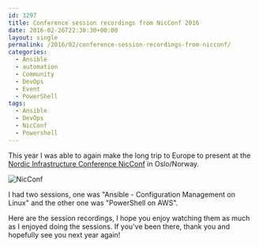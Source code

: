 ```yaml
---
id: 3297
title: Conference session recordings from NicConf 2016
date: 2016-02-26T22:30:30+00:00
layout: single
permalink: /2016/02/conference-session-recordings-from-nicconf/
categories:
  - Ansible
  - automation
  - Community
  - DevOps
  - Event
  - PowerShell
tags:
  - Ansible
  - DevOps
  - NicConf
  - Powershell
---
```


This year I was able to again make the long trip to Europe to present at the [Nordic Infrastructure Conference NicConf](http://www.nicconf.com) in Oslo/Norway.

![NicConf](/media/2016/02/nicconf1.jpeg)

I had two sessions, one was "Ansible - Configuration Management on Linux" and the other one was "PowerShell on AWS".

Here are the session recordings, I hope you enjoy watching them as much as I enjoyed doing the sessions. If you've been there, thank you and hopefully see you next year again!

